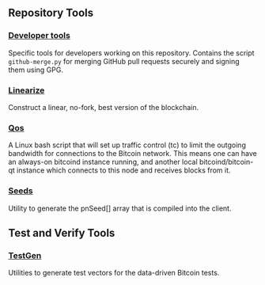 Repository Tools
---------------------

### [Developer tools](devtools/) ###
Specific tools for developers working on this repository.
Contains the script `github-merge.py` for merging GitHub pull requests securely and signing them using GPG.

### [Linearize](linearize/) ###
Construct a linear, no-fork, best version of the blockchain.

### [Qos](qos/) ###

A Linux bash script that will set up traffic control (tc) to limit the outgoing bandwidth for connections to the Bitcoin network. This means one can have an always-on bitcoind instance running, and another local bitcoind/bitcoin-qt instance which connects to this node and receives blocks from it.

### [Seeds](seeds/) ###
Utility to generate the pnSeed[] array that is compiled into the client.


Test and Verify Tools 
---------------------

### [TestGen](testgen/) ###
Utilities to generate test vectors for the data-driven Bitcoin tests.

